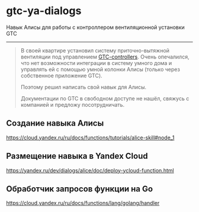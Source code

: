 # gtc-ya-dialogs
Навык Алисы для работы с контроллером вентиляционной установки GTC 

---

> В своей квартире установил систему приточно-вытяжной вентиляции 
> под управлением [GTC-controllers](https://gtcontrollers.com).
> Очень опечалился, что нет возможности интеграции в систему умного дома
> и управлять ей с помощью умной колонки Алисы (только через собственное приложение GTC).
> 
> Поэтому решил написать свой навык для Алисы.
>
> Документации по GTC в свободном доступе не нашёл, свяжусь с компанией и предложу посотрудничать.
> 

## Создание навыка Алисы

https://cloud.yandex.ru/ru/docs/functions/tutorials/alice-skill#node_1

## Размещение навыка в Yandex Cloud
https://yandex.ru/dev/dialogs/alice/doc/deploy-ycloud-function.html

## Обработчик запросов функции на Go

https://cloud.yandex.ru/ru/docs/functions/lang/golang/handler